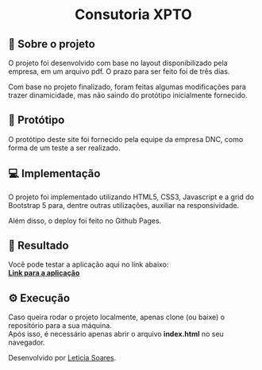 <h1 align="center">Consutoria XPTO</h1>

## 🚀 Sobre o projeto

O projeto foi desenvolvido com base no layout disponibilizado pela empresa, em um arquivo pdf. O prazo para ser feito foi de três dias.

Com base no projeto finalizado, foram feitas algumas modificações para trazer dinamicidade, mas não saindo do protótipo inicialmente fornecido.

## :art: Protótipo

O protótipo deste site foi fornecido pela equipe da empresa DNC, como
forma de um teste a ser realizado.

## :computer: Implementação

O projeto foi implementado utilizando HTML5, CSS3, Javascript e a grid do Bootstrap 5 para, dentre outras utilizações, auxiliar na responsividade.

Além disso, o deploy foi feito no Github Pages.

## :clap: Resultado

Você pode testar a aplicação aqui no link abaixo: <br/>
**[Link para a aplicação](https://leticia-soares.github.io/consutoria-xpto/)**

## ⚙️ Execução

Caso queira rodar o projeto localmente, apenas clone (ou baixe) o repositório para a sua máquina. <br>
Após isso, é necessário apenas abrir o arquivo <strong>index.html</strong> no seu navegador.

Desenvolvido por <a href="https://github.com/leticia-soares" target="_blank">Leticia Soares</a>.
